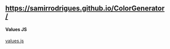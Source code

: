 ## https://samirrodrigues.github.io/ColorGenerator/

#### Values JS

[values.js](https://github.com/noeldelgado/values.js)
